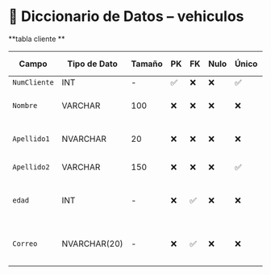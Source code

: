 # 📘 Diccionario de Datos – vehiculos

**tabla cliente **

| Campo           | Tipo de Dato | Tamaño | PK  | FK  | Nulo | Único | Restricciones / CHECK                      | Referencia a                    | Descripción                             |
|----------------|--------------|--------|-----|-----|------|--------|--------------------------------------------|----------------------------------|-----------------------------------------|
| `NumCliente`     | INT          | -      | ✅  | ❌  | ❌   | ✅     | > 0                                        | -                                | cliente              |
| `Nombre`        | VARCHAR      | 100    | ❌  | ❌  | ❌   | ❌     | Solo letras A-Z, longitud >= 3             | -                                | Nombre completo del cliente             |
| `Apellido1`          | NVARCHAR          | 20     | ❌  | ❌  | ❌   | ❌     | CHECK (Edad >= 18 AND Edad <= 120)         | -                                | apellido del  del cliente                        |
| `Apellido2`        | VARCHAR      | 150    | ❌  | ❌  | ❌   | ✅     | Apellido 2 cliente                   | -                                | Correo electrónico                      |
| `edad`      | INT          | -      | ❌  | ✅  | ❌   | ❌     | > 0                                        | Ciudades(IdCiudad)               | Ciudad a la que pertenece el cliente    |
| `Correo`      | NVARCHAR(20)         | -      | ❌  | ✅  | ❌   | ❌     | > 0                                        | Ciudades(IdCiudad)               | Ciudad a la que pertenece el cliente    |

